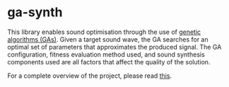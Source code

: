 # ga-synth
This library enables sound optimisation through the use of [genetic algorithms (GAs)](https://en.wikipedia.org/wiki/Genetic_algorithm). Given a target sound wave, the GA searches for an optimal set of parameters that approximates the produced signal. The GA configuration, fitness evaluation method used, and sound synthesis components used are all factors that affect the quality of the solution. 

For a complete overview of the project, please read [this](paper.pdf).
